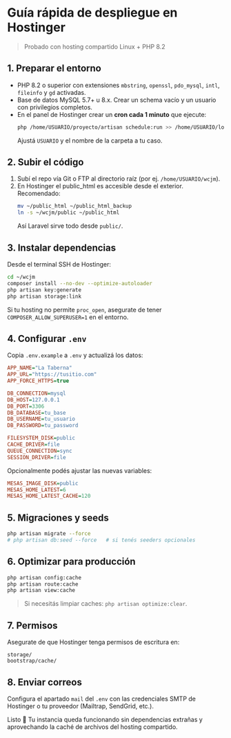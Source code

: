 # Guía rápida de despliegue en Hostinger

> Probado con hosting compartido Linux + PHP 8.2

## 1. Preparar el entorno
- PHP 8.2 o superior con extensiones `mbstring`, `openssl`, `pdo_mysql`, `intl`, `fileinfo` y `gd` activadas.
- Base de datos MySQL 5.7+ u 8.x. Crear un schema vacío y un usuario con privilegios completos.
- En el panel de Hostinger crear un **cron cada 1 minuto** que ejecute:
  ```bash
  php /home/USUARIO/proyecto/artisan schedule:run >> /home/USUARIO/logs/artisan.log 2>&1
  ```
  Ajustá `USUARIO` y el nombre de la carpeta a tu caso.

## 2. Subir el código
1. Subí el repo vía Git o FTP al directorio raíz (por ej. `/home/USUARIO/wcjm`).
2. En Hostinger el public_html es accesible desde el exterior. Recomendado:
   ```bash
   mv ~/public_html ~/public_html_backup
   ln -s ~/wcjm/public ~/public_html
   ```
   Así Laravel sirve todo desde `public/`.

## 3. Instalar dependencias
Desde el terminal SSH de Hostinger:
```bash
cd ~/wcjm
composer install --no-dev --optimize-autoloader
php artisan key:generate
php artisan storage:link
```
Si tu hosting no permite `proc_open`, asegurate de tener `COMPOSER_ALLOW_SUPERUSER=1` en el entorno.

## 4. Configurar `.env`
Copia `.env.example` a `.env` y actualizá los datos:
```ini
APP_NAME="La Taberna"
APP_URL="https://tusitio.com"
APP_FORCE_HTTPS=true

DB_CONNECTION=mysql
DB_HOST=127.0.0.1
DB_PORT=3306
DB_DATABASE=tu_base
DB_USERNAME=tu_usuario
DB_PASSWORD=tu_password

FILESYSTEM_DISK=public
CACHE_DRIVER=file
QUEUE_CONNECTION=sync
SESSION_DRIVER=file
```

Opcionalmente podés ajustar las nuevas variables:
```ini
MESAS_IMAGE_DISK=public
MESAS_HOME_LATEST=6
MESAS_HOME_LATEST_CACHE=120
```

## 5. Migraciones y seeds
```bash
php artisan migrate --force
# php artisan db:seed --force   # si tenés seeders opcionales
```

## 6. Optimizar para producción
```bash
php artisan config:cache
php artisan route:cache
php artisan view:cache
```

> Si necesitás limpiar caches: `php artisan optimize:clear`.

## 7. Permisos
Asegurate de que Hostinger tenga permisos de escritura en:
```
storage/
bootstrap/cache/
```

## 8. Enviar correos
Configura el apartado `mail` del `.env` con las credenciales SMTP de Hostinger o tu proveedor (Mailtrap, SendGrid, etc.).

Listo 🎉 Tu instancia queda funcionando sin dependencias extrañas y aprovechando la caché de archivos del hosting compartido.
